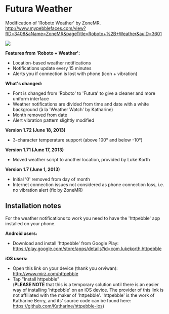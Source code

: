 Futura Weather
==============

Modification of 'Roboto Weather' by ZoneMR.
http://www.mypebblefaces.com/view?fID=3408&aName=ZoneMR&pageTitle=Roboto+%2B+Weather&auID=3601

![](https://dl.dropboxusercontent.com/u/572608/futura-weather.jpg)

<b>Features from 'Roboto + Weather':</b>
- Location-based weather notifications
- Notifications update every 15 minutes
- Alerts you if connection is lost with phone (icon + vibration)

<b>What's changed:</b>
- Font is changed from 'Roboto' to 'Futura' to give a cleaner and more uniform interface
- Weather notifications are divided from time and date with a white background (à la 'Weather Watch' by Katharine)
- Month removed from date
- Alert vibration pattern slightly modified

<b>Version 1.72 (June 18, 2013)</b>
- 3-character temperature support (above 100° and below -10°)

<b>Version 1.71 (June 17, 2013)</b>
- Moved weather script to another location, provided by Luke Korth

<b>Version 1.7 (June 1, 2013)</b>
- Initial '0' removed from day of month
- Internet connection issues not considered as phone connection loss, i.e. no vibration alert (fix by ZoneMR)

Installation notes
------------------

For the weather notifications to work you need to have the 'httpebble' app installed on your phone. 

<b>Android users:</b>
- Download and install 'httpebble' from Google Play:
https://play.google.com/store/apps/details?id=com.lukekorth.httpebble

<b>iOS users:</b>
- Open this link on your device (thank you orviwan): http://www.mirz.com/httpebble
- Tap "Install httpebble"<br/>
(<b>PLEASE NOTE</b> that this is a temporary solution until there is an easier way of installing 'httpebble' on an iOS device. The provider of this link is not affiliated with the maker of 'httpebble'. 'httpebble' is the work of Katharine Berry, and its' source code can be found here: https://github.com/Katharine/httpebble-ios)